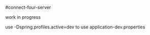 #connect-four-server

work in progress

use -Dspring.profiles.active=dev to use application-dev.properties

